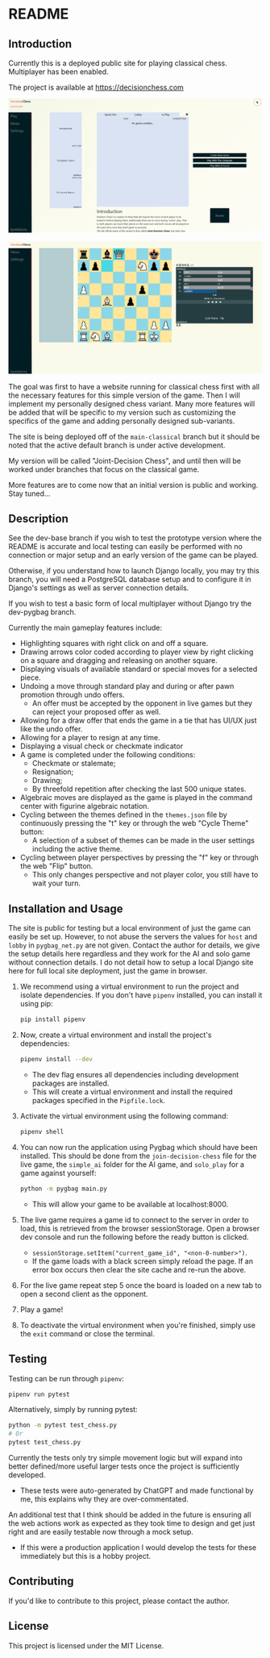 # README
## Introduction

Currently this is a deployed public site for playing classical chess. Multiplayer has been enabled. 

The project is available at https://decisionchess.com

![home](.\images\home.PNG)

![play](.\images\play.PNG)

The goal was first to have a website running for classical chess first with all the necessary features for this simple version of the game. Then I will implement my personally designed chess variant. Many more features will be added that will be specific to my version such as customizing the specifics of the game and adding personally designed sub-variants. 

The site is being deployed off of the `main-classical` branch but it should be noted that the active default branch is under active development. 

My version will be called "Joint-Decision Chess", and until then will be worked under branches that focus on the classical game.

More features are to come now that an initial version is public and working. Stay tuned...

## Description

See the dev-base branch if you wish to test the prototype version where the README is accurate and local testing can easily be performed with no connection or major setup and an early version of the game can be played.

Otherwise, if you understand how to launch Django locally, you may try this branch, you will need a PostgreSQL database setup and to configure it in Django's settings as well as server connection details.

If you wish to test a basic form of local multiplayer without Django try the dev-pygbag branch.

Currently the main gameplay features include:

- Highlighting squares with right click on and off a square.
- Drawing arrows color coded according to player view by right clicking on a square and dragging and releasing on another square.
- Displaying visuals of available standard or special moves for a selected piece.
- Undoing a move through standard play and during or after pawn promotion through undo offers.
  - An offer must be accepted by the opponent in live games but they can reject your proposed offer as well.
- Allowing for a draw offer that ends the game in a tie that has UI/UX just like the undo offer.
- Allowing for a player to resign at any time.
- Displaying a visual check or checkmate indicator
- A game is completed under the following conditions: 
  - Checkmate or stalemate;
  - Resignation;
  - Drawing;
  - By threefold repetition after checking the last 500 unique states.
- Algebraic moves are displayed as the game is played in the command center with figurine algebraic notation.
- Cycling between the themes defined in the `themes.json` file by continuously pressing the "t" key or through the web "Cycle Theme" button:
  - A selection of a subset of themes can be made in the user settings including the active theme.
- Cycling between player perspectives by pressing the "f" key or through the web "Flip" button.
  - This only changes perspective and not player color, you still have to wait your turn.


## Installation and Usage

The site is public for testing but a local environment of just the game can easily be set up. However, to not abuse the servers the values for `host` and `lobby` in `pygbag_net.py` are not given. Contact the author for details, we give the setup details here regardless and they work for the AI and solo game without connection details. I do not detail how to setup a local Django site here for full local site deployment, just the game in browser.

1. We recommend using a virtual environment to run the project and isolate dependencies. If you don't have `pipenv` installed, you can install it using pip:

   ```bash
   pip install pipenv
   ```

2. Now, create a virtual environment and install the project's dependencies:

   ```bash
   pipenv install --dev
   ```

   - The dev flag ensures all dependencies including development packages are installed.
   - This will create a virtual environment and install the required packages specified in the `Pipfile.lock`.

3. Activate the virtual environment using the following command:

   ```bash
   pipenv shell
   ```

4. You can now run the application using Pygbag which should have been installed. This should be done from the `join-decision-chess` file for the live game, the `simple_ai` folder for the AI game, and `solo_play` for a game against yourself:

   ```bash
   python -m pygbag main.py
   ```

   - This will allow your game to be available at localhost:8000.

5. The live game requires a game id to connect to the server in order to load, this is retrieved from the browser sessionStorage. Open a browser dev console and run the following before the ready button is clicked.

   - `sessionStorage.setItem("current_game_id", "<non-0-number>")`.
   - If the game loads with a black screen simply reload the page. If an error box occurs then clear the site cache and re-run the above.

6. For the live game repeat step 5 once the board is loaded on a new tab to open a second client as the opponent.

7. Play a game!

8. To deactivate the virtual environment when you're finished, simply use the `exit` command or close the terminal.

## Testing

Testing can be run through `pipenv`:

```bash
pipenv run pytest
```

Alternatively, simply by running pytest:

```bash
python -m pytest test_chess.py
# Or
pytest test_chess.py
```

Currently the tests only try simple movement logic but will expand into better defined/more useful larger tests once the project is sufficiently developed. 

- These tests were auto-generated by ChatGPT and made functional by me, this explains why they are over-commentated.

An additional test that I think should be added in the future is ensuring all the web actions work as expected as they took time to design and get just right and are easily testable now through a mock setup.

- If this were a production application I would develop the tests for these immediately but this is a hobby project.

## Contributing

If you'd like to contribute to this project, please contact the author.

## License

This project is licensed under the MIT License.

